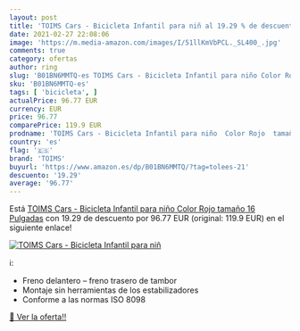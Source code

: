 ```yaml
---
layout: post
title: 'TOIMS Cars - Bicicleta Infantil para niñ al 19.29 % de descuento'
date: 2021-02-27 22:08:06
image: 'https://m.media-amazon.com/images/I/51llKmVbPCL._SL400_.jpg'
comments: true
category: ofertas
author: ring
slug: 'B01BN6MMTQ-es TOIMS Cars - Bicicleta Infantil para niño Color Rojo...'
sku: 'B01BN6MMTQ-es'
tags: [ 'bicicleta', ]
actualPrice: 96.77 EUR
currency: EUR
price: 96.77
comparePrice: 119.9 EUR
prodname: 'TOIMS Cars - Bicicleta Infantil para niño  Color Rojo  tamaño 16 Pulgadas'
country: 'es'
flag: '🇪🇸'
brand: 'TOIMS'
buyurl: 'https://www.amazon.es/dp/B01BN6MMTQ/?tag=tolees-21'
descuento: '19.29'
average: '96.77'
---
```


Está [TOIMS Cars - Bicicleta Infantil para niño  Color Rojo  tamaño 16 Pulgadas](https://www.amazon.es/dp/B01BN6MMTQ/?tag=tolees-21) con 19.29 de descuento por 96.77 EUR (original: 119.9 EUR) en el siguiente enlace!

[![TOIMS Cars - Bicicleta Infantil para niñ](https://m.media-amazon.com/images/I/51llKmVbPCL._SL400_.jpg)](https://www.amazon.es/dp/B01BN6MMTQ/?tag=tolees-21)

ℹ️:

- Freno delantero – freno trasero de tambor
- Montaje sin herramientas de los estabilizadores
- Conforme a las normas ISO 8098

[🛒 Ver la oferta!!](https://www.amazon.es/dp/B01BN6MMTQ/?tag=tolees-21)
